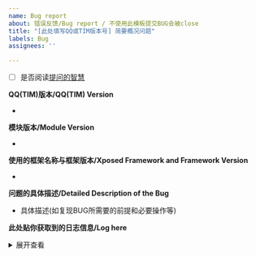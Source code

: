 ```yaml
---
name: Bug report
about: 错误反馈/Bug report / 不使用此模板提交BUG会被close
title: "[此处填写QQ或TIM版本号] 简要概况问题"
labels: Bug
assignees: ''

---
```


- [ ] 是否阅读[提问的智慧](https://github.com/ryanhanwu/How-To-Ask-Questions-The-Smart-Way/blob/main/README-zh_CN.md)

**QQ(TIM)版本/QQ(TIM) Version**

* 

**模块版本/Module Version**

* 

**使用的框架名称与框架版本/Xposed Framework and Framework Version**

* 

**问题的具体描述/Detailed Description of the Bug**

*  具体描述(如复现BUG所需要的前提和必要操作等)

**此处贴你获取到的日志信息/Log here**

<details><summary>展开查看</summary><pre><code>

（此处贴日志）

</code></pre></details>

